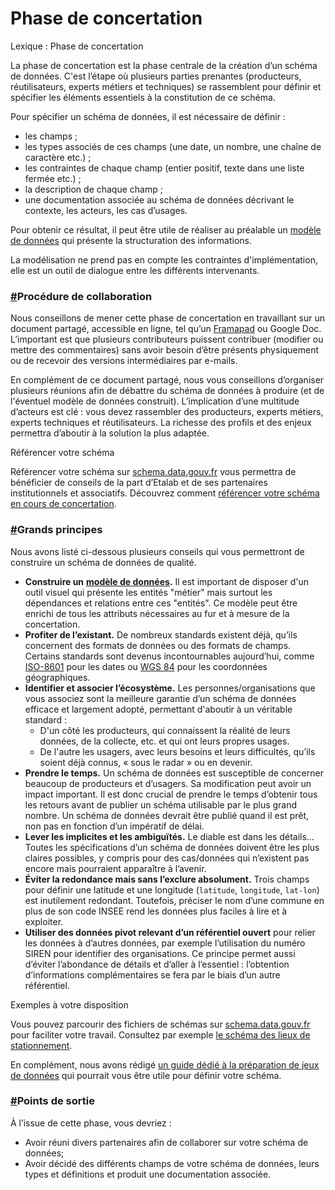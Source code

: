# Phase de concertation

Lexique : Phase de concertation

La phase de concertation est la phase centrale de la création d’un schéma de données. C'est l’étape où plusieurs parties prenantes (producteurs, réutilisateurs, experts métiers et techniques) se rassemblent pour définir et spécifier les éléments essentiels à la constitution de ce schéma.

Pour spécifier un schéma de données, il est nécessaire de définir :

* les champs ;
* les types associés de ces champs (une date, un nombre, une chaîne de caractère etc.) ;
* les contraintes de chaque champ (entier positif, texte dans une liste fermée etc.) ;
* la description de chaque champ ;
* une documentation associée au schéma de données décrivant le contexte, les acteurs, les cas d’usages.

Pour obtenir ce résultat, il peut être utile de réaliser au préalable un [modèle de données](https://guides.etalab.gouv.fr/qualite/documenter-les-donnees/#description-du-modele-de-donnees) qui présente la structuration des informations.

La modélisation ne prend pas en compte les contraintes d'implémentation, elle est un outil de dialogue entre les différents intervenants.

### [#](https://guides.etalab.gouv.fr/producteurs-schemas/phase-concertation/#procedure-de-collaboration)Procédure de collaboration <a href="#procedure-de-collaboration" id="procedure-de-collaboration"></a>

Nous conseillons de mener cette phase de concertation en travaillant sur un document partagé, accessible en ligne, tel qu’un [Framapad](https://framapad.org/) ou Google Doc. L’important est que plusieurs contributeurs puissent contribuer (modifier ou mettre des commentaires) sans avoir besoin d’être présents physiquement ou de recevoir des versions intermédiaires par e-mails.

En complément de ce document partagé, nous vous conseillons d’organiser plusieurs réunions afin de débattre du schéma de données à produire (et de l'éventuel modèle de données construit). L’implication d’une multitude d’acteurs est clé : vous devez rassembler des producteurs, experts métiers, experts techniques et réutilisateurs. La richesse des profils et des enjeux permettra d’aboutir à la solution la plus adaptée.

Référencer votre schéma

Référencer votre schéma sur [schema.data.gouv.fr](https://schema.data.gouv.fr/) vous permettra de bénéficier de conseils de la part d’Etalab et de ses partenaires institutionnels et associatifs. Découvrez comment [référencer votre schéma en cours de concertation](https://guides.etalab.gouv.fr/producteurs-schemas/integration-schema-datagouv).

### [#](https://guides.etalab.gouv.fr/producteurs-schemas/phase-concertation/#grands-principes)Grands principes <a href="#grands-principes" id="grands-principes"></a>

Nous avons listé ci-dessous plusieurs conseils qui vous permettront de construire un schéma de données de qualité.

* **Construire un** [**modèle de données**](https://guides.etalab.gouv.fr/qualite/documenter-les-donnees/#description-du-modele-de-donnees)**.** Il est important de disposer d'un outil visuel qui présente les entités "métier" mais surtout les dépendances et relations entre ces "entités". Ce modèle peut être enrichi de tous les attributs nécessaires au fur et à mesure de la concertation.
* **Profiter de l’existant.** De nombreux standards existent déjà, qu’ils concernent des formats de données ou des formats de champs. Certains standards sont devenus incontournables aujourd’hui, comme [ISO-8601](https://fr.wikipedia.org/wiki/ISO\_8601) pour les dates ou [WGS 84](https://fr.wikipedia.org/wiki/WGS\_84) pour les coordonnées géographiques.
* **Identifier et associer l’écosystème.** Les personnes/organisations que vous associez sont la meilleure garantie d’un schéma de données efficace et largement adopté, permettant d'aboutir à un véritable standard :
  * D'un côté les producteurs, qui connaissent la réalité de leurs données, de la collecte, etc. et qui ont leurs propres usages.
  * De l'autre les usagers, avec leurs besoins et leurs difficultés, qu’ils soient déjà connus, « sous le radar » ou en devenir.
* **Prendre le temps.** Un schéma de données est susceptible de concerner beaucoup de producteurs et d’usagers. Sa modification peut avoir un impact important. Il est donc crucial de prendre le temps d’obtenir tous les retours avant de publier un schéma utilisable par le plus grand nombre. Un schéma de données devrait être publié quand il est prêt, non pas en fonction d’un impératif de délai.
* **Lever les implicites et les ambiguïtés.** Le diable est dans les détails… Toutes les spécifications d’un schéma de données doivent être les plus claires possibles, y compris pour des cas/données qui n’existent pas encore mais pourraient apparaître à l’avenir.
* **Éviter la redondance mais sans l’exclure absolument.** Trois champs pour définir une latitude et une longitude (`latitude`, `longitude`, `lat-lon`) est inutilement redondant. Toutefois, préciser le nom d’une commune en plus de son code INSEE rend les données plus faciles à lire et à exploiter.
* **Utiliser des données pivot relevant d’un référentiel ouvert** pour relier les données à d’autres données, par exemple l’utilisation du numéro SIREN pour identifier des organisations. Ce principe permet aussi d’éviter l’abondance de détails et d’aller à l’essentiel : l’obtention d’informations complémentaires se fera par le biais d’un autre référentiel.

Exemples à votre disposition

Vous pouvez parcourir des fichiers de schémas sur [schema.data.gouv.fr](https://schema.data.gouv.fr/) pour faciliter votre travail. Consultez par exemple [le schéma des lieux de stationnement](https://schema.data.gouv.fr/etalab/schema-stationnement/latest.html).

En complément, nous avons rédigé [un guide dédié à la préparation de jeux de données](https://guides.etalab.gouv.fr/qualite/) qui pourrait vous être utile pour définir votre schéma.

### [#](https://guides.etalab.gouv.fr/producteurs-schemas/phase-concertation/#points-de-sortie)Points de sortie <a href="#points-de-sortie" id="points-de-sortie"></a>

À l’issue de cette phase, vous devriez :

* Avoir réuni divers partenaires afin de collaborer sur votre schéma de données;
* Avoir décidé des différents champs de votre schéma de données, leurs types et définitions et produit une documentation associée.
